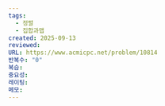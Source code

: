 ```yaml
---
tags:
  - 정렬
  - 집합과맵
created: 2025-09-13
reviewed:
URL: https://www.acmicpc.net/problem/10814
반복수: "0"
복습:
중요성:
레이팅:
메모:
---
```

